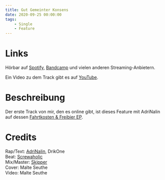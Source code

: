 ```yaml
---
title: Gut Gemeinter Konsens
date: 2020-09-25 00:00:00
tags:
    - Single
    - Feature
---
```


# Links

Hörbar auf [Spotify](https://open.spotify.com/track/3Eolg96RuonQrRdONEPol7?si=3dbed37067f14ccf), [Bandcamp](https://adrinalinendlos.bandcamp.com/track/gut-gemeinter-konsens-feat-drick-one) und vielen anderen Streaming-Anbietern.

Ein Video zu dem Track gibt es auf [YouTube](https://www.youtube.com/watch?v=M_Ov6-U8FkA).

# Beschreibung

Der erste Track von mir, den es online gibt, ist dieses Feature mit AdriNalin auf dessen [Fahrtkosten & Freibier EP](https://open.spotify.com/album/2OeI73jFMhFJWdnVhXNWYI).

# Credits

Rap/Text: [AdriNalin](https://www.instagram.com/adrinalin_endlos/), DrikOne  
Beat: [Screwaholic](https://www.instagram.com/screwaholic/)  
Mix/Master: [Skipper](https://www.instagram.com/skipperoriginal/)  
Cover: Malte Seuthe  
Video: Malte Seuthe  
